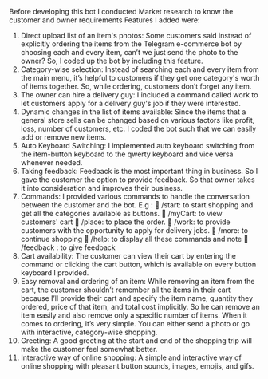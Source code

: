 Before developing this bot I conducted Market research to know the customer and owner requirements
Features I added were:
1)	Direct upload list of an item's photos: Some customers said instead of explicitly ordering the items from the Telegram e-commerce bot by choosing each and every item, can’t we just send the photo to the owner? So, I coded up the bot by including this feature.
2)	Category-wise selection: Instead of searching each and every item from the main menu, it’s helpful to customers if they get one category's worth of items together. So, while ordering, customers don’t forget any item.
3)	The owner can hire a delivery guy: I included a command called work to let customers apply for a delivery guy's job if they were interested.
4)	Dynamic changes in the list of items available: Since the items that a general store sells can be changed based on various factors like profit, loss, number of customers, etc. I coded the bot such that we can easily add or remove new items.
5)	Auto Keyboard Switching: I implemented auto keyboard switching from the item-button keyboard to the qwerty keyboard and vice versa whenever needed.
6)	Taking feedback: Feedback is the most important thing in business. So I gave the customer the option to provide feedback. So that owner takes it into consideration and improves their business.
7)	Commands: I provided various commands to handle the conversation between the customer and the bot. E.g :
    	/start: to start shopping and get all the categories available as buttons.
    	/myCart: to view customers' cart
    	/place: to place the order.
    	/work: to provide customers with the opportunity to apply for delivery jobs.
    	/more: to continue shopping
    	/help: to display all these commands and note
    	/feedback : to give feedback
8)	Cart availability: The customer can view their cart by entering the command or clicking the cart button, which is available on every button keyboard I provided.
9)	Easy removal and ordering of an item: While removing an item from the cart, the customer shouldn’t remember all the items in their cart because I’ll provide their cart and specify the item name, quantity they ordered, price of that item, and total cost implicitly. So he can remove an item easily and also remove only a specific number of items. When it comes to ordering, it’s very simple. You can either send a photo or go with interactive, category-wise shopping.
10)	Greeting: A good greeting at the start and end of the shopping trip will make the customer feel somewhat better.
11)	Interactive way of online shopping: A simple and interactive way of online shopping with pleasant button sounds, images, emojis, and gifs.
